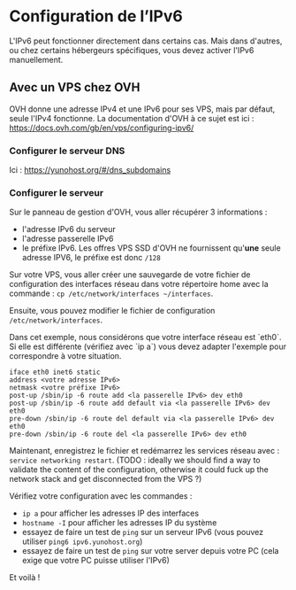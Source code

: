 # Configuration de l’IPv6

L'IPv6 peut fonctionner directement dans certains cas. Mais dans d'autres, ou chez certains hébergeurs spécifiques, vous devez activer l'IPv6 manuellement.

## Avec un VPS chez OVH

OVH donne une adresse IPv4 et une IPv6 pour ses VPS, mais par défaut, seule l'IPv4 fonctionne.
La documentation d'OVH à ce sujet est ici : https://docs.ovh.com/gb/en/vps/configuring-ipv6/

### Configurer le serveur DNS

Ici : https://yunohost.org/#/dns_subdomains

### Configurer le serveur

Sur le panneau de gestion d'OVH, vous aller récupérer 3 informations :
- l'adresse IPv6 du serveur
- l'adresse passerelle IPv6 
- le préfixe IPv6. Les offres VPS SSD d'OVH ne fournissent qu'**une** seule adresse IPV6, le préfixe est donc `/128`

Sur votre VPS, vous aller créer une sauvegarde de votre fichier de configuration des interfaces réseau dans votre répertoire home avec la commande : `cp /etc/network/interfaces ~/interfaces`.

Ensuite, vous pouvez modifier le fichier de configuration `/etc/network/interfaces`.
<div class="alert alert-warning" markdown="1">
Dans cet exemple, nous considérons que votre interface réseau est `eth0`. Si elle est différente (vérifiez avec `ip a`) vous devez adapter l'exemple pour correspondre à votre situation.
</div>

```plaintext
iface eth0 inet6 static
address <votre adresse IPv6>
netmask <votre préfixe IPv6>
post-up /sbin/ip -6 route add <la passerelle IPv6> dev eth0
post-up /sbin/ip -6 route add default via <la passerelle IPv6> dev eth0
pre-down /sbin/ip -6 route del default via <la passerelle IPv6> dev eth0
pre-down /sbin/ip -6 route del <la passerelle IPv6> dev eth0
```

Maintenant, enregistrez le fichier et redémarrez les services réseau avec : `service networking restart`. (TODO : ideally we should find a way to validate the content of the configuration, otherwise it could fuck up the network stack and get disconnected from the VPS ?)

Vérifiez votre configuration avec les commandes :
- `ip a` pour afficher les adresses IP des interfaces
- `hostname -I` pour afficher les adresses IP du système
- essayez de faire un test de `ping` sur un serveur IPv6 (vous pouvez utiliser `ping6 ipv6.yunohost.org`)
- essayez de faire un test de `ping` sur votre server depuis votre PC (cela exige que votre PC puisse utiliser l'IPv6)

Et voilà !
